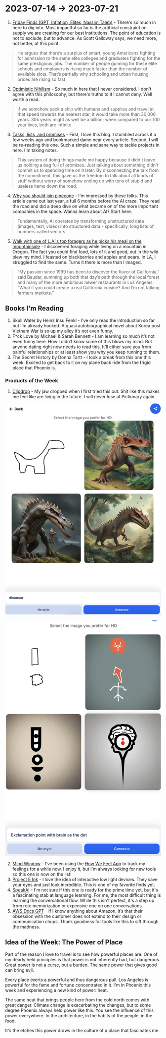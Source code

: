 # 2023-07-14 → 2023-07-21

1. [Friday Finds (GPT, Inflation, Elites, Nassim Taleb)](https://getmatter.com/email/27353362/?token=27353362%3AzqzA7crBOs6BRPtROIj8JMQYoJ4) - There's so much in here to dig into. Most impactful so far is the artificial constraint on supply we are creating for our best institutions. The point of education is not to exclude, but to advance. As Scott Galloway says, we need more, not better, at this point.

> He argues that there’s a surplus of smart, young Americans fighting for admission to the same elite colleges and graduates fighting for the same prestigious jobs. The number of people gunning for these elite schools and employers is rising much faster than the number of available slots. That’s partially why schooling and urban housing prices are rising so fast.

2. [Optimistic Nihilism](https://tinyclouds.org/optimistic_nihilism) - So much in here that I never considered. I don't agree with this philosophy, but there's truths to it I cannot deny. Well worth a read.

> If we somehow pack a ship with humans and supplies and travel at that speed towards the nearest star, it would take more than 30,000 years. 30k years might as well be a billion; when compared to our 100 year lives, both are infinite.

3. [Tasks, lists, and promises](http://rachelbythebay.com/w/2022/05/19/priority/) - First, I love this blog. I stumbled across it a few weeks ago and bookmarked damn near every article. Second, I will be re-reading this one. Such a simple and sane way to tackle projects in here. I'm taking notes.

> This system of doing things made me happy because it didn't leave us holding a bag full of promises. Just talking about something didn't commit us to spending time on it later. By disconnecting the talk from the commitment, this gave us the freedom to talk about all kinds of stuff without worry of somehow ending up with tons of stupid and useless items down the road.

4. [Why you should join pinecone](https://getmatter.com/email/9186836/?token=9186836%3APXCjbrbuICXFhp8dRTeT7pL7wRc) - I'm impressed by these folks. This article came out last year, a full 6 months before the AI craze. They read the road and did a deep dive on what became on of the more important companies in the space. Wanna learn about AI? Start here.

> Fundamentally, AI operates by transforming unstructured data (images, text, video) into structured data - specifically, long lists of numbers called vectors.

5. [Walk with one of L.A.'s top foragers as he picks his meal on the mountainside](https://www.latimes.com/food/la-fo-foraging-pascal-baudar-20160305-story.html) - I discovered foraging while living on a mountain in Oregon. The fact you could find food, lots of it and good, out in the wild blew my mind. I feasted on blackberries and apples and pears. In LA, I struggled to find the same. Turns it there is more than I imaged.

> “My passion since 1999 has been to discover the flavor of California,” said Baudar, summing up both that day’s path through the local forest and many of the more ambitious newer restaurants in Los Angeles. “What if you could create a real California cuisine? And I’m not talking farmers markets.”

## Books I'm Reading

1. Skull Water by Heinz Insu Fenkl - I’ve only read the introduction so far but I’m already hooked. A quasi autobiographical novel about Korea post Vietnam War is so up my alley it’s not even funny.
2. F*ck Love by Michael & Sarah Bennett - I am learning so much it’s not even funny here. How I didn’t know some of this blows my mind. But anyone dating right now needs to read this. It’ll either save you from painful relationships or at least show you why you keep running to them.
3. The Secret History by Donna Tartt - I took a break from this one this week. Excited to get back to it on my plane back ride from the frigid place that Phoenix is.

### Products of the Week

1. [Clipdrop](https://clipdrop.co/stable-doodle?utm_source=substack&utm_medium=email) - My jaw dropped when I first tried this out. Shit like this makes me feel like are living in the future. I will never lose at Pictionary again.

![Image.png](../html/images/dino.png)

![Image.png](../html/images/brain.png)

2. [Mind Window](https://mindwindowapp.com/) - I've been using the [How We Feel App](https://howwefeel.org/) to track my feelings for a while now. I enjoy it, but I'm always looking for new tools so this one is now on the list!
3. [Project E Ink](https://www.producthunt.com/posts/project-e-ink) - I love the idea of interactive low light devices. They save your eyes and just look incredible. This is one of my favorite finds yet.
4. [SpeakAI](https://speakai.cc/) - I'm not sure if this one is ready for the prime time yet, but it's a fascinating stab at language learning. For me, the most difficult thing is learning the conversational flow. While this isn't perfect, it's a step up from rote memorization or expensive one on one conversations.
5. [AWS Docs GPT](https://www.awsdocsgpt.com/?ck_subscriber_id=1987383695) - If I know anything about Amazon, it’s that their obsession with the customer does not extend to their design or communication chops. Thank goodness for tools like this to sift through the madness.

## Idea of the Week: The Power of Place

Part of the reason I love to travel is to see how powerful places are. One of my dearly held principles is that power is not inherently bad, but dangerous. Great power is not a curse, but a burden. The same power that gives good can bring evil.

Every place exerts a powerful and thus dangerous pull. Los Angeles is powerful for the fame and fortune concentrated in it. I'm in Phoenix this week and experiencing a new kind of power: heat.

The same heat that brings people here from the cold north comes with great danger. Climate change is exacerbating the changes, but to some degree Phoenix always held power like this. You see the influence of this power everywhere. In the architecture, in the habits of the people, in the food.

It's the etches this power draws in the culture of a place that fascinates me.

